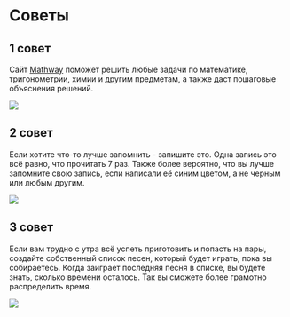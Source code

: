 # Советы

## 1 совет
Сайт [Mathway](https://www.mathway.com/ru/Algebra) поможет решить любые задачи по математике, тригонометрии, химии и другим предметам, а также даст пошаговые объяснения решений.

![](https://im0-tub-ru.yandex.net/i?id=456a676ef63bc03cbae0bc0361ba7c21&n=13)

## 2 совет
Если хотите что-то лучше запомнить - запишите это. Одна запись это всё равно, что прочитать 7 раз. Также более вероятно, что вы лучше запомните свою запись, если написали её синим цветом, а не черным или любым другим.

![](https://img-s3.onedio.com/id-58218e9d907df36164f4ad19/rev-0/raw/s-4f862c740908c5e84afc5c43a1334a17f6a4d84e.jpg)

## 3 совет
Если вам трудно с утра всё успеть приготовить и попасть на пары, создайте собственный список песен, который будет играть, пока вы собираетесь. Когда заиграет последняя песня в списке, вы будете знать, сколько времени осталось. Так вы сможете более грамотно распределить время.

![](https://www.1zoom.ru/big2/327/308586-dikemoon.jpg)